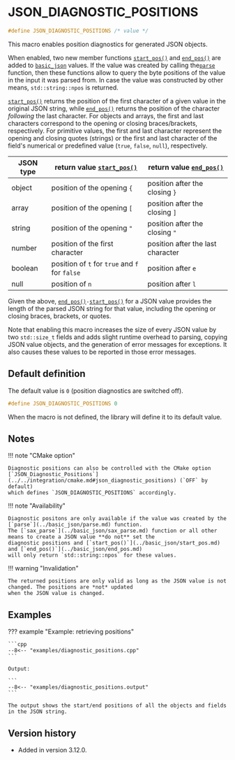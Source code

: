 # JSON_DIAGNOSTIC_POSITIONS

```cpp
#define JSON_DIAGNOSTIC_POSITIONS /* value */
```

This macro enables position diagnostics for generated JSON objects.

When enabled, two new member functions [`start_pos()`](../basic_json/start_pos.md) and
[`end_pos()`](../basic_json/end_pos.md) are added to [`basic_json`](../basic_json/index.md) values. If the value was
created by calling the[`parse`](../basic_json/parse.md) function, then these functions allow to query the byte positions
of the value in the input it was parsed from. In case the value was constructed by other means, `std::string::npos` is
returned.

[`start_pos()`](../basic_json/start_pos.md) returns the position of the first character of a given value in the original
JSON string, while [`end_pos()`](../basic_json/end_pos.md) returns the position of the character _following_ the last
character. For objects and arrays, the first and last characters correspond to the opening or closing braces/brackets,
respectively. For primitive values, the first and last character represent the opening and closing quotes (strings) or
the first and last character of the field's numerical or predefined value (`true`, `false`, `null`), respectively.

| JSON type | return value [`start_pos()`](../basic_json/start_pos.md) | return value [`end_pos()`](../basic_json/end_pos.md) |
|-----------|----------------------------------------------------------|------------------------------------------------------|
| object    | position of the opening `{`                              | position after the closing `}`                       |
| array     | position of the opening `[`                              | position after the closing `]`                       |
| string    | position of the opening `"`                              | position after the closing `"`                       |
| number    | position of the first character                          | position after the last character                    |
| boolean   | position of `t` for `true` and `f` for `false`           | position after `e`                                   |
| null      | position of `n`                                          | position after `l`                                   |

Given the above, [`end_pos()`](../basic_json/end_pos.md)` - `[`start_pos()`](../basic_json/start_pos.md) for a JSON
value provides the length of the parsed JSON string for that value, including the opening or closing braces, brackets,
or quotes.

Note that enabling this macro increases the size of every JSON value by two `std::size_t` fields and adds slight runtime
overhead to parsing, copying JSON value objects, and the generation of error messages for exceptions. It also causes
these values to be reported in those error messages.

## Default definition

The default value is `0` (position diagnostics are switched off).

```cpp
#define JSON_DIAGNOSTIC_POSITIONS 0
```

When the macro is not defined, the library will define it to its default value.

## Notes

!!! note "CMake option"

    Diagnostic positions can also be controlled with the CMake option
    [`JSON_Diagnostic_Positions`](../../integration/cmake.md#json_diagnostic_positions) (`OFF` by default)
    which defines `JSON_DIAGNOSTIC_POSITIONS` accordingly.

!!! note "Availability"

    Diagnostic positons are only available if the value was created by the [`parse`](../basic_json/parse.md) function.
    The [`sax_parse`](../basic_json/sax_parse.md) function or all other means to create a JSON value **do not** set the
    diagnostic positions and [`start_pos()`](../basic_json/start_pos.md) and [`end_pos()`](../basic_json/end_pos.md)
    will only return `std::string::npos` for these values.

!!! warning "Invalidation"

    The returned positions are only valid as long as the JSON value is not changed. The positions are *not* updated
    when the JSON value is changed.

## Examples

??? example "Example: retrieving positions"

    ```cpp
    --8<-- "examples/diagnostic_positions.cpp"
    ```
    
    Output:

    ```
    --8<-- "examples/diagnostic_positions.output"
    ```

    The output shows the start/end positions of all the objects and fields in the JSON string.

## Version history

- Added in version 3.12.0.
